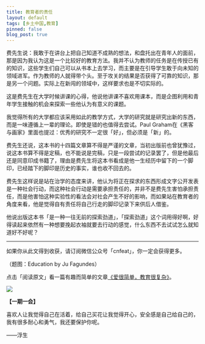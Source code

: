 ```yaml
---
title: 教育者的责任
layout: default
tags: [乡土中国,教育]
pinned: false
blog_post: true
---
```



费先生说：我敢于在讲台上把自己知道不成熟的想法，和盘托出在青年人的面前，那是因为我认为这是一个比较好的教育方法。我并不认为教师的任务是在传授已有的知识，这些学生们自己可以从书本上去学习，而主要是在引导学生敢于向未知的领域进军。作为教师的人就得带个头。至于攻关的结果是否获得了可靠的知识，那是另一个问题。实际上在新闯的领域中，这样要求也是不切实际的。

这是费先生在大学时候讲课的心得，他说他讲课不喜欢用课本，而是企图利用和青年学生接触的机会来探索一些他认为有意义的课题。

我觉得所有的大学都应该采用如此的教学方式，大学的研究就是研究出新的东西，而是一味遵循上一辈的理论。即使是错的也值得去尝试。Paul Graham在《黑客与画家》里面也提过：优秀的研究不一定很「好」，但必须是「新」的。

费先生还说，这本书的十四篇文章算不得是严谨的文章，当初出版前也曾犹豫过，说这本书算不得是定稿，也不能说是完稿，只是一段尝试的记录罢了，但是他最后还是同意印成书籍了，理由是费先生将这本书看成是他一生经历中留下的一个脚印，已经踏下的脚印是历史的事实，谁也收不回去的。

费先生这样说是站在治学的态度来讲，他认为将正在探求的东西形成文字公开发表是一种社会行动，而这种社会行动是需要承担责任的，并非不是费先生害怕承担责任，而是他害怕这种实验性的看法会对社会产生不好的影响，而如果站在教育者的角度来看，他是觉得自有责任将自己行走的脚印记录下来供后人借鉴。

他说出版这本书「是一种一往无前的探索劲道」，「探索劲道」这个词用得好啊，好得读起来依然有一种想要挽起衣袖就要去行动的感觉，什么东西不去试试怎么就知道好不好呢？

----

如果你从此文得到收获，请订阅微信公众号「cnfeat」，你一定会获得更多。

（题图：Education by Ju Fagundes）

点击「阅读原文」看一篇有趣而简单的文章[《爱很简单，教育很复杂》](http://book.douban.com/review/1111626/)。

![](http://cnfeat.qiniudn.com/signitrue-2014-09-28.jpg)

**【一期一会】**

喜欢人让我觉得自己在活着，给自己买花让我觉得开心，安全感是自己给自己的，我有很多耐心和勇气，我还要保护你呢。

——浮生
